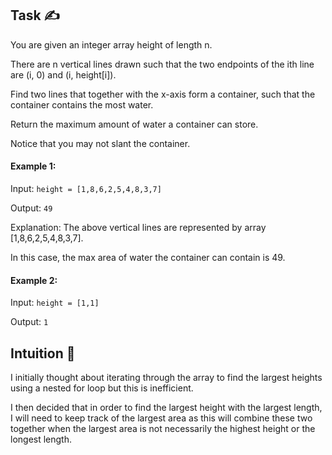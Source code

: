 ## Task ✍
You are given an integer array height of length n. 

There are n vertical lines drawn such that the two endpoints of the ith line are (i, 0) and (i, height[i]).

Find two lines that together with the x-axis form a container, such that the container contains the most water.

Return the maximum amount of water a container can store.

Notice that you may not slant the container.

#### Example 1:
Input: ```height = [1,8,6,2,5,4,8,3,7]```

Output: ```49```

Explanation: The above vertical lines are represented by array [1,8,6,2,5,4,8,3,7]. 

In this case, the max area of water the container can contain is 49.

#### Example 2:
Input: ```height = [1,1]```

Output: ```1```

## Intuition 💬
<!-- Describe your first thoughts on how to solve this problem. -->
I initially thought about iterating through the array to find the largest heights using a nested for loop but this is inefficient.

I then decided that in order to find the largest height with the largest length, I will need to keep track of the largest area as this will combine these two together when the largest area is not necessarily the highest height or the longest length. 


